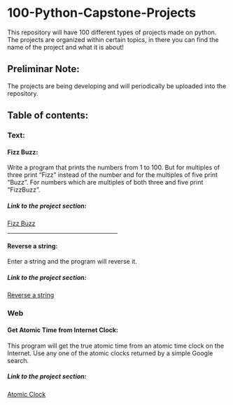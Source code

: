 # 100-Python-Capstone-Projects
This repository will have 100 different types of projects made on python.
The projects are organized within certain topics, in there you can find the name of the project and what it is about!

## Preliminar Note: 
The projects are being developing and will periodically be uploaded into the repository.

## Table of contents:
### Text:
#### Fizz Buzz:
Write a program that prints the numbers from 1 to 100. But for multiples of three print “Fizz” instead of the number and for the multiples of five print “Buzz”. For numbers which are multiples of both three and five print “FizzBuzz”.
##### Link to the project section:
[Fizz Buzz](https://github.com/TheSteppenwolf/100-Python-Capstone-Projects/blob/master/fizzbuzz.ipynb)

<hr style="width:50%">

#### Reverse a string:
Enter a string and the program will reverse it.
##### Link to the project section:
[Reverse a string](https://github.com/TheSteppenwolf/100-Python-Capstone-Projects/blob/master/reverse_string.ipynb)
### Web
#### Get Atomic Time from Internet Clock:
This program will get the true atomic time from an atomic time clock on the Internet. Use any one of the atomic clocks returned by a simple Google search.
##### Link to the project section: 
[Atomic Clock](https://github.com/TheSteppenwolf/100-Python-Capstone-Projects/blob/master/atomic_clock.py)
